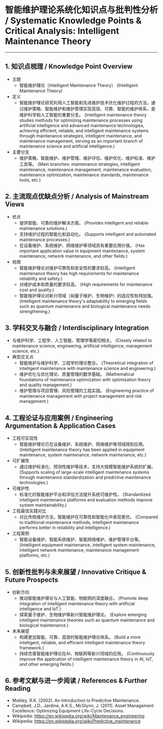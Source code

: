 # 智能维护理论系统化知识点与批判性分析 / Systematic Knowledge Points & Critical Analysis: Intelligent Maintenance Theory

---

## 1. 知识点梳理 / Knowledge Point Overview

- 主题
  - 智能维护理论（Intelligent Maintenance Theory）
      (Intelligent Maintenance Theory)
- 定义
  - 智能维护理论研究利用人工智能和先进维护技术优化维护过程的方法，通过维护策略、智能维护和维护管理实现高效、可靠、智能的维护体系，是维护科学和人工智能的重要分支。
      (Intelligent maintenance theory studies methods for optimizing maintenance processes using artificial intelligence and advanced maintenance technologies, achieving efficient, reliable, and intelligent maintenance systems through maintenance strategies, intelligent maintenance, and maintenance management, serving as an important branch of maintenance science and artificial intelligence.)
- 主要分支
  - 维护策略、智能维护、维护管理、维护评估、维护优化、维护标准、维护工具等。
      (Main branches: maintenance strategies, intelligent maintenance, maintenance management, maintenance evaluation, maintenance optimization, maintenance standards, maintenance tools, etc.)

## 2. 主流观点优缺点分析 / Analysis of Mainstream Views

- 优点
  - 提供智能、可靠的维护解决方案。
      (Provides intelligent and reliable maintenance solutions.)
  - 支持维护过程的智能化和自动化。
      (Supports intelligent and automated maintenance processes.)
  - 在设备维护、系统维护、网络维护等领域具有重要应用价值。
      (Has important application value in equipment maintenance, system maintenance, network maintenance, and other fields.)
- 局限
  - 智能维护理论对维护可靠性和安全性的要求较高。
      (Intelligent maintenance theory has high requirements for maintenance reliability and safety.)
  - 对维护成本和质量的要求较高。
      (High requirements for maintenance cost and quality.)
  - 智能维护理论对新兴领域（如量子维护、生物维护）的适应性有待加强。
      (Intelligent maintenance theory's adaptability to emerging fields such as quantum maintenance and biological maintenance needs strengthening.)

## 3. 学科交叉与融合 / Interdisciplinary Integration

- 与维护科学、工程学、人工智能、管理学等密切相关。
  (Closely related to maintenance science, engineering, artificial intelligence, management science, etc.)
- 典型交叉点
  - 智能维护与维护科学、工程学的理论整合。
      (Theoretical integration of intelligent maintenance with maintenance science and engineering.)
  - 维护优化与优化理论、质量管理的数学基础。
      (Mathematical foundations of maintenance optimization with optimization theory and quality management.)
  - 维护管理与项目管理、风险管理的工程实践。
      (Engineering practice of maintenance management with project management and risk management.)

## 4. 工程论证与应用案例 / Engineering Argumentation & Application Cases

- 工程可实现性
  - 智能维护理论已在设备维护、系统维护、网络维护等领域得到应用。
      (Intelligent maintenance theory has been applied in equipment maintenance, system maintenance, network maintenance, etc.)
- 可扩展性
  - 通过维护标准化、预测性维护等技术，支持大规模智能维护系统的扩展。
      (Supports scaling of large-scale intelligent maintenance systems through maintenance standardization and predictive maintenance technologies.)
- 可维护性
  - 标准化的智能维护平台和评估方法提升系统可维护性。
      (Standardized intelligent maintenance platforms and evaluation methods improve system maintainability.)
- 工程最佳实践对比
  - 对比传统维护方法，智能维护在可靠性和智能化中表现更优。
      (Compared to traditional maintenance methods, intelligent maintenance performs better in reliability and intelligence.)
- 工程案例
  - 智能设备维护、智能系统维护、智能网络维护、维护管理平台等。
      (Intelligent equipment maintenance, intelligent system maintenance, intelligent network maintenance, maintenance management platforms, etc.)

## 5. 创新性批判与未来展望 / Innovative Critique & Future Prospects

- 创新方向
  - 推动智能维护理论与人工智能、物联网的深度融合。
      (Promote deep integration of intelligent maintenance theory with artificial intelligence and IoT.)
  - 探索量子维护、生物维护等新兴智能维护理论。
      (Explore emerging intelligent maintenance theories such as quantum maintenance and biological maintenance.)
- 未来展望
  - 构建更加智能、可靠、高效的智能维护理论体系。
      (Build a more intelligent, reliable, and efficient intelligent maintenance theory framework.)
  - 持续完善智能维护理论在AI、物联网等新兴领域的应用。
      (Continuously improve the application of intelligent maintenance theory in AI, IoT, and other emerging fields.)

## 6. 参考文献与进一步阅读 / References & Further Reading

- Mobley, R.K. (2002). An Introduction to Predictive Maintenance.
- Campbell, J.D., Jardine, A.K.S., McGlynn, J. (2011). Asset Management Excellence: Optimizing Equipment Life-Cycle Decisions.
- Wikipedia: <https://en.wikipedia.org/wiki/Maintenance_engineering>
- Wikipedia: <https://en.wikipedia.org/wiki/Predictive_maintenance>
